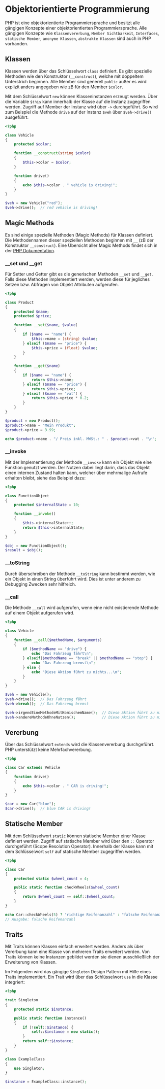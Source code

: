 # Objektorientierte Programmierung

PHP ist eine objektorientierte Programmiersprache und besitzt alle gängigen Konzepte einer objektorientierten Programmiersprache. Alle gängigen Konzepte wie `Klassenvererbung`, `Member Sichtbarkeit`, `Interfaces`, `statische Member`, `anonyme Klassen`, `abstrakte Klassen` sind auch in PHP vorhanden.

## Klassen

Klassen werden über das Schlüsselwort `class` definiert. Es gibt spezielle Methoden wie den Konstruktor (`__construct`), welche mit doppeltem Unterstrich beginnen. Alle Member sind generell `public` außer es wird explizit anders angegeben wie zB für den Member `$color`.

Mit dem Schlüsselwort `new` können Klasseninstanzen erzeugt werden. Über die Variable `$this` kann innerhalb der Klasse auf die Instanz zugegriffen werden. Zugriff auf Member der Instanz wird über `->` durchgeführt. So wird zum Beispiel die Methode `drive` auf der Instanz `$veh` über `$veh->drive()` ausgeführt.

```php
<?php

class Vehicle
{
    protected $color;

    function __construct(string $color)
    {
        $this->color = $color;
    }

    function drive()
    {
        echo $this->color . " vehicle is driving!";
    }
}

$veh = new Vehicle("red");
$veh->drive();  // red vehicle is driving!
```

## Magic Methods

Es sind einige spezielle Methoden (Magic Methods) für Klassen definiert. Die Methodennamen dieser speziellen Methoden beginnen mit `__` (zB der Konstruktor `__construct`). Eine Übersicht aller Magic Methods findet sich in der [PHP Dokumentation](https://www.php.net/manual/en/language.oop5.magic.php).

### __set und __get

Für Setter und Getter gibt es die generischen Methoden `__set` und `__get`. Falls diese Methoden implementiert werden, werden diese für jegliches Setzen bzw. Abfragen von Objekt Attributen aufgerufen.

```php
<?php

class Product
{
    protected $name;
    protected $price;

    function __set($name, $value)
    {
        if ($name == "name") {
            $this->name = (string) $value;
        } elseif ($name == "price") {
            $this->price = (float) $value;
        }
    }

    function __get($name)
    {
        if ($name == "name") {
            return $this->name;
        } elseif ($name == "price") {
            return $this->price;
        } elseif ($name == "vat") {
            return $this->price * 0.2;
        }
    }
}

$product = new Product();
$product->name = "Mein Produkt";
$product->price = 3.99;

echo $product->name . "/ Preis inkl. MWSt.: " . $product->vat . "\n";
```

### __invoke

Mit der Implementierung der Methode `__invoke` kann ein Objekt wie eine Funktion genutzt werden. Der Nutzen dabei liegt darin, dass das Objekt einen internen Zustand halten kann, welcher über mehrmalige Aufrufe erhalten bleibt, siehe das Beispiel dazu:

```php
<?php

class FunctionObject
{
    protected $internalState = 10;

    function __invoke()
    {
        $this->internalState++;
        return $this->internalState;
    }
}

$obj = new FunctionObject();
$result = $obj();
```

### __toString

Durch überschreiben der Methode `__toString` kann bestimmt werden, wie ein Objekt in einen String überführt wird. Dies ist unter anderem zu Debugging Zwecken sehr hilfreich.

### __call

Die Methode `__call` wird aufgerufen, wenn eine nicht existierende Methode auf einem Objekt aufgerufen wird.

```php
<?php

class Vehicle
{
    function __call($methodName, $arguments)
    {
        if ($methodName == "drive") {
            echo "Das Fahrzeug fährt\n";
        } elseif($methodName == "break" || $methodName == "stop") {
            echo "Das Fahrzeug bremst\n";
        } else {
            echo "Diese Aktion führt zu nichts...\n";
        }
    }
}

$veh = new Vehicle();
$veh->drive();  // Das Fahrzeug fährt
$veh->break();  // Das Fahrzeug bremst

$veh->irgendEineMethodeMitKomischemName();  // Diese Aktion führt zu nichts...
$veh->andereMethodeOhneNutzen();            // Diese Aktion führt zu nichts...
```

## Vererbung

Über das Schlüsselwort `extends` wird die Klassenvererbung durchgeführt. PHP unterstützt keine Mehrfachvererbung.

```php
<?php

class Car extends Vehicle
{
    function drive()
    {
        echo $this->color . " CAR is driving!";
    }
}

$car = new Car("blue");
$car->drive();  // blue CAR is driving!
```

## Statische Member

Mit dem Schlüsselwort `static` können statische Member einer Klasse definiert werden. Zugriff auf statische Member wird über den `::` Operator durchgeführt (Scope Resolution Operator). Innerhalb der Klasse kann mit dem Schlüsselwort `self` auf statische Member zugegriffen werden.

```php
<?php

class Car
{
    protected static $wheel_count = 4;

    public static function checkWheels($wheel_count)
    {
        return $wheel_count == self::$wheel_count;
    }
}

echo Car::checkWheels(5) ? "richtige Reifenanzahl" : "falsche Reifenanzahl";
// Ausgabe: falsche Reifenanzahl
```

## Traits

Mit Traits können Klassen einfach erweitert werden. Anders als über Vererbung kann eine Klasse von mehreren Traits erweitert werden. Von Traits können keine Instanzen gebildet werden sie dienen ausschließlich der Erweiterung von Klassen.

Im Folgenden wird das gängige `Singleton` Design Pattern mit Hilfe eines Traits implementiert. Ein Trait wird über das Schlüsselwort `use` in die Klasse integriert:

```php
<?php

trait Singleton
{
    protected static $instance;

    public static function instance()
    {
        if (!self::$instance) {
            self::$instance = new static();
        }
        return self::$instance;
    }
}

class ExampleClass
{
    use Singleton;
}

$instance = ExampleClass::instance();
```

